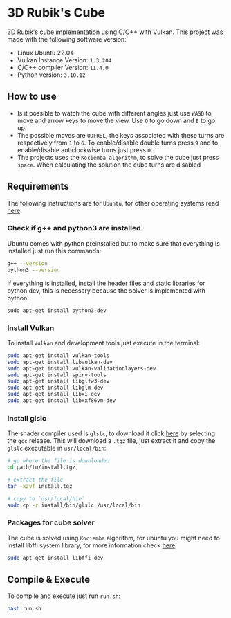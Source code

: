 # 3D Rubik's Cube 

3D Rubik's cube implementation using C/C++ with Vulkan. This project was made with the following software version:
- Linux Ubuntu 22.04
- Vulkan Instance Version: `1.3.204`
- C/C++ compiler Version: `11.4.0`
- Python version: `3.10.12`
## How to use
- Is it possible to watch the cube with different angles just use `WASD` to move and arrow keys to move the view. Use `Q` to go down and `E` to go up.
- The possible moves are `UDFRBL`, the keys associated with these turns are respectively from `1` to `6`. To enable/disable double turns press `9` and to enable/disable anticlockwise turns just press `0`.
- The projects uses the `Kociemba algorithm`, to solve the cube just press `space`. When calculating the solution the cube turns are disabled
## Requirements
The following instructions are for `Ubuntu`, for other operating systems read [here](https://vulkan-tutorial.com/Development_environment).
### Check if g++ and python3 are installed
Ubuntu comes with python preinstalled but to make sure that everything is installed just run this commands:
```bash
g++ --version
python3 --version
```
If everything is installed, install the header files and static libraries for python dev, this is necessary because the solver is implemented with python:
```
sudo apt-get install python3-dev
```
### Install Vulkan
To install `Vulkan` and development tools just execute in the terminal:
```bash
sudo apt-get install vulkan-tools
sudo apt-get install libvulkan-dev
sudo apt-get install vulkan-validationlayers-dev
sudo apt-get install spirv-tools
sudo apt-get install libglfw3-dev
sudo apt-get install libglm-dev
sudo apt-get install libxi-dev
sudo apt-get install libxxf86vm-dev
```
### Install glslc
The shader compiler used is `glslc`, to download it click [here](https://github.com/google/shaderc/blob/main/downloads.md) by selecting the `gcc` release. This will download a `.tgz` file, just extract it and copy the `glslc` executable in `usr/local/bin`:
```bash
# go where the file is downloaded
cd path/to/install.tgz

# extract the file
tar -xzvf install.tgz

# copy to `usr/local/bin`
sudo cp -r install/bin/glslc /usr/local/bin
```
### Packages for cube solver
The cube is solved using `Kociemba` algorithm, for ubuntu you might need to install libffi system library, for more information check [here](https://github.com/muodov/kociemba)
```bash
sudo apt-get install libffi-dev
```
## Compile & Execute
To compile and execute just run `run.sh`:
```bash
bash run.sh
```